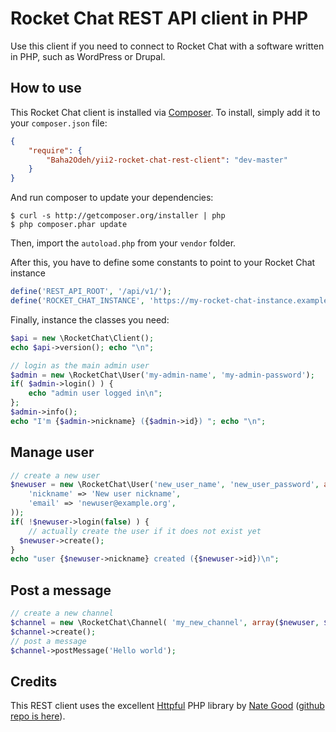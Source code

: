 # Rocket Chat REST API client in PHP

Use this client if you need to connect to Rocket Chat with a software written
in PHP, such as WordPress or Drupal.

## How to use

This Rocket Chat client is installed via [Composer](http://getcomposer.org/). To install, simply add it
to your `composer.json` file:

```json
{
    "require": {
        "Baha2Odeh/yii2-rocket-chat-rest-client": "dev-master"
    }
}
```

And run composer to update your dependencies:

    $ curl -s http://getcomposer.org/installer | php
    $ php composer.phar update

Then, import the `autoload.php` from your `vendor` folder.

After this, you have to define some constants to point to your Rocket Chat instance

```php
define('REST_API_ROOT', '/api/v1/');
define('ROCKET_CHAT_INSTANCE', 'https://my-rocket-chat-instance.example.org');
```

Finally, instance the classes you need:
```php
$api = new \RocketChat\Client();
echo $api->version(); echo "\n";

// login as the main admin user
$admin = new \RocketChat\User('my-admin-name', 'my-admin-password');
if( $admin->login() ) {
	echo "admin user logged in\n";
};
$admin->info();
echo "I'm {$admin->nickname} ({$admin->id}) "; echo "\n";
```

## Manage user
```php
// create a new user
$newuser = new \RocketChat\User('new_user_name', 'new_user_password', array(
	'nickname' => 'New user nickname',
	'email' => 'newuser@example.org',
));
if( !$newuser->login(false) ) {
	// actually create the user if it does not exist yet
  $newuser->create();
}
echo "user {$newuser->nickname} created ({$newuser->id})\n";
```

## Post a message
```php
// create a new channel
$channel = new \RocketChat\Channel( 'my_new_channel', array($newuser, $admin) );
$channel->create();
// post a message
$channel->postMessage('Hello world');
```
## Credits
This REST client uses the excellent [Httpful](http://phphttpclient.com/) PHP library by [Nate Good](https://github.com/nategood) ([github repo is here](https://github.com/nategood/httpful)).
